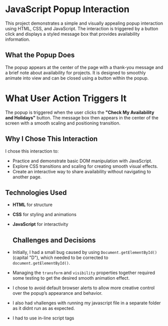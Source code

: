 # JavaScript Popup Interaction

This project demonstrates a simple and visually appealing popup interaction using HTML, CSS, and JavaScript. The interaction is triggered by a button click and displays a styled message box that provides availability information.

##  What the Popup Does

The popup appears at the center of the page with a thank-you message and a brief note about availability for projects. It is designed to smoothly animate into view and can be closed using a button within the popup.

#  What User Action Triggers It

The popup is triggered when the user clicks the **"Check My Availability and Holidays"** button. The message box then appears in the center of the screen with a smooth scaling and positioning transition.

##  Why I Chose This Interaction

I chose this interaction to:
- Practice and demonstrate basic DOM manipulation with JavaScript.
- Explore CSS transitions and scaling for creating smooth visual effects.
- Create an interactive way to share availability without navigating to another page.

##  Technologies Used

- **HTML** for structure
- **CSS** for styling and animations
- **JavaScript** for interactivity

  ##  Challenges and Decisions

- Initially, I had a small bug caused by using `Document.getElementById()` (capital "D"), which needed to be corrected to `document.getElementById()`.
- Managing the `transform` and `visibility` properties together required some testing to get the desired smooth animation effect.
- I chose to avoid default browser alerts to allow more creative control over the popup’s appearance and behavior.
- I also had vhallenges with running my javascript file in a separate folder as it didnt run as as expected.
- I had to use in-line script tags

